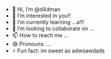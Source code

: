 - 👋 Hi, I’m @d4dman
- 👀 I’m interested in you!!
- 🌱 I’m currently learning ...a!!!
- 💞️ I’m looking to collaborate on ...
- 📫 How to reach me ...
- 😄 Pronouns: ...
- ⚡ Fun fact: im sweet as
adwsawdads
<!--- a
d4dman/d4dman is a ✨ special ✨ repository because its `README.md` (this file) appears on your GitHub profile.
You can click the Preview link to take a look at your changes.
--->
